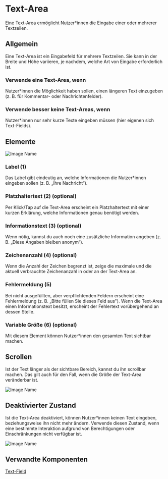 # Text-Area

Eine Text-Area ermöglicht Nutzer*innen die Eingabe einer oder mehrerer Textzeilen.

## Allgemein

Eine Text-Area ist ein Eingabefeld für mehrere Textzeilen. Sie kann in der Breite und Höhe variieren, je nachdem, welche Art von Eingabe erforderlich ist.

### Verwende eine Text-Area, wenn

Nutzer*innen die Möglichkeit haben sollen, einen längeren Text einzugeben (z. B. für Kommentar- oder Nachrichtenfelder).

### Verwende besser keine Text-Areas, wenn

Nutzer*innen nur sehr kurze Texte eingeben müssen (hier eigenen sich Text-Fields).

## Elemente

![Image Name](assets/3_components/text-area/text_area_elements_poked.png)

### Label (1)

Das Label gibt eindeutig an, welche Informationen die Nutzer*innen eingeben sollen (z. B. „Ihre Nachricht“).

### Platzhaltertext (2) (optional)

Per Klick/Tap auf die Text-Area erscheint ein Platzhaltertext mit einer kurzen Erklärung, welche Informationen genau benötigt werden. 

### Informationstext (3) (optional)

Wenn nötig, kannst du auch noch eine zusätzliche Information angeben (z. B. „Diese Angaben bleiben anonym“).

### Zeichenanzahl (4) (optional)

Wenn die Anzahl der Zeichen begrenzt ist, zeige die maximale und die aktuell verbrauchte Zeichenanzahl in oder an der Text-Area an.

### Fehlermeldung (5)

Bei nicht ausgefüllten, aber verpflichtenden Feldern erscheint eine Fehlermeldung (z. B. „Bitte füllen Sie dieses Feld aus"). Wenn die Text-Area einen Informationstext besitzt, erscheint der Fehlertext vorübergehend an dessen Stelle.

### Variable Größe (6) (optional)

Mit diesem Element können Nutzer*innen den gesamten Text sichtbar machen.

## Scrollen

Ist der Text länger als der sichtbare Bereich, kannst du ihn scrollbar machen. Das gilt auch für den Fall, wenn die Größe der Text-Area veränderbar ist.

![Image Name](assets/3_components/text-area/text_area_scrolling.png)

## Deaktivierter Zustand

Ist die Text-Area deaktiviert, können Nutzer*innen keinen Text eingeben, beziehungsweise ihn nicht mehr ändern. Verwende diesen Zustand, wenn eine bestimmte Interaktion aufgrund von Berechtigungen oder Einschränkungen nicht verfügbar ist.

![Image Name](assets/3_components/text-area/text_area_disabled.png)

## Verwandte Komponenten

<a href="https://www.brand-design.telekom.com/scale/?path=/usage/components-textinput--standard" target="_blank">Text-Field</a>
